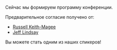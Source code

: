Сейчас мы формируем программу конференции. 

Предварительное согласие получено от:

* [Russell Keith-Magee](http://www.linkedin.com/in/freakboy3742)
* [Jeff Lindsay](http://www.linkedin.com/in/progrium)


Вы можете стать одним из наших спикеров!
